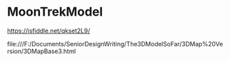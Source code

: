 # MoonTrekModel

https://jsfiddle.net/qkset2L9/

file:///F:/Documents/SeniorDesignWriting/The3DModelSoFar/3DMap%20Version/3DMapBase3.html
